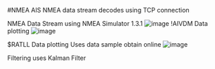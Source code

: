 #NMEA AIS
NMEA data stream decodes using TCP connection

NMEA Data Stream using NMEA Simulator 1.3.1
![image](https://user-images.githubusercontent.com/85572170/148020163-158a497c-cf23-4b45-bc38-fa8537407827.png)
!AIVDM Data plotting
![image](https://user-images.githubusercontent.com/85572170/148020236-fe2dcbfc-fbca-4bd1-8261-76225198c57d.png)



$RATLL Data plotting
Uses data sample obtain online
![image](https://user-images.githubusercontent.com/85572170/148020741-491cd66e-e66a-499c-a0e0-1db676cc9dea.png)

Filtering uses Kalman Filter




